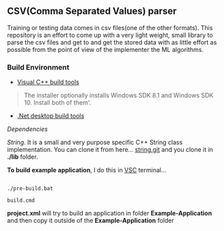 ## CSV(Comma Separated Values) parser

Training or testing data comes in csv files(one of the other formats). This repository is an effort to come up with a very light weight, small library to parse the csv files and get to and get the stored data with as little effort as possible from the point of view of the implementer the ML algorithms.

### Build Environment

- [Visual C++ build tools](https://aka.ms/buildtools)
> The installer optionally installs Windows SDK 8.1 and Windows SDK 10. Install both of them'.
- [.Net desktop build tools](https://docs.microsoft.com/en-us/visualstudio/install/workload-component-id-vs-build-tools?view=vs-2019#net-desktop-build-tools)


_Dependencies_

*String*. It is a small and very purpose specific C++ String class implementation. You can clone it from here... [string.git](https://github.com/sohail/String.git) and you clone it in **./lib** folder. 

**To build example application**, I do this in [VSC](https://code.visualstudio.com/) terminal...

```

./pre-build.bat

build.cmd

```

**project.xml** will try to build an application in folder **Example-Application** and then copy it outside of the **Example-Application** folder






